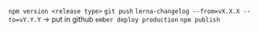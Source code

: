 `npm version <release type>`
`git push`
`lerna-changelog --from=vX.X.X --to=vY.Y.Y` -> put in github
`ember deploy production`
`npm publish`
